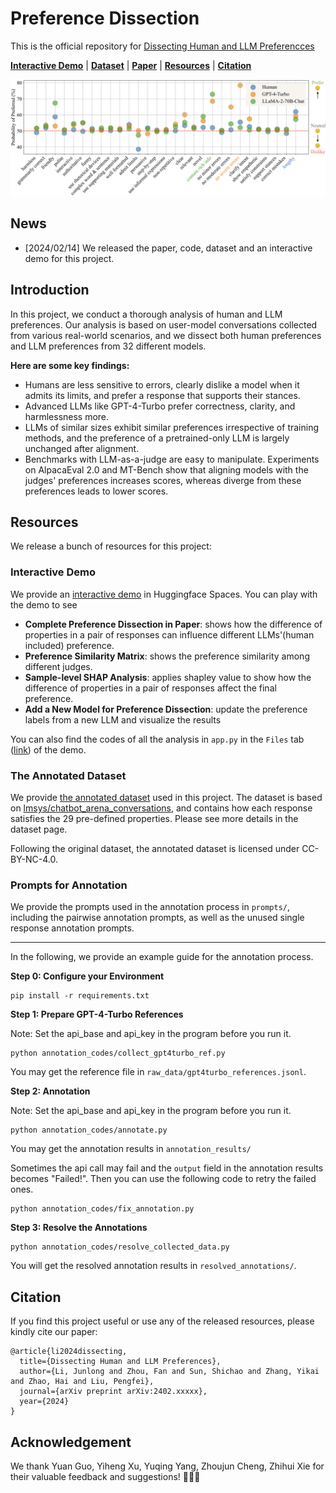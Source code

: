 # Preference Dissection

This is the official repository for [Dissecting Human and LLM Preferencces](https://huggingface.co/papers/2402.xxxxx)

[**Interactive Demo**](https://huggingface.co/spaces/GAIR/Preference-Dissection-Visualization) |
[**Dataset**](https://huggingface.co/datasets/GAIR/preference-dissection) | 
[**Paper**](https://huggingface.co/papers/2402.xxxxx) | 
[**Resources**](https://github.com/GAIR-NLP/Preference-Dissection?tab=readme-ov-file#resources) |
[**Citation**](https://github.com/GAIR-NLP/Preference-Dissection?tab=readme-ov-file#citation) 

[//]: # ([**Limitations**]&#40;https://github.com/GAIR-NLP/Preference-Dissection?tab=readme-ov-file#limitations&#41; |)
[//]: # (|[**Featured By AK**]&#40;https://twitter.com/_akhaliq/status/1740571256234057798&#41; )

![](./assets/main_vis.PNG)

## News

[//]: # (- [2024/01/06] We released the commercial-use version of MathPile, namely [MathPile_Commercial]&#40;https://huggingface.co/datasets/GAIR/MathPile_Commercial&#41;.)
[//]: # (- [2024/01/06] We released a new version &#40;`v0.2`, a cleaner version&#41; of MathPile. See our [HF dataset homepage]&#40;https://huggingface.co/datasets/GAIR/MathPile&#41; for more details.)
[//]: # (- [2023/12/30] MathPile was featured on the Hugging Face Datasets trending list. [[snapshot]]&#40;./static/images/hf-dataset-trending.png&#41;)
[//]: # (- [2023/12/29] We released the [MathPile]&#40;https://huggingface.co/datasets/GAIR/MathPile&#41;, a 9.5B high-quality and diverse math-centric pre-training corpus.)
- [2024/02/14] We released the paper, code, dataset and an interactive demo for this project.


## Introduction

In this project, we conduct a thorough analysis of human and LLM preferences. Our analysis is based on user-model conversations collected from various real-world scenarios, and we dissect both human preferences and LLM preferences from 32 different models. 

**Here are some key findings:**

- Humans are less sensitive to errors, clearly dislike a model when it admits its limits, and prefer a response that supports their stances.
- Advanced LLMs like GPT-4-Turbo prefer correctness, clarity, and harmlessness more.
- LLMs of similar sizes exhibit similar preferences irrespective of training methods, and the preference of a pretrained-only LLM is largely unchanged after alignment.
- Benchmarks with LLM-as-a-judge are easy to manipulate. Experiments on AlpacaEval 2.0 and MT-Bench show that aligning models with the judges' preferences increases scores, whereas diverge from these preferences leads to lower scores.


## Resources

We release a bunch of resources for this project:

### Interactive Demo
We provide an [interactive demo](https://huggingface.co/spaces/GAIR/Preference-Dissection-Visualization) in Huggingface Spaces. You can play with the demo to see 
- **Complete Preference Dissection in Paper**: shows how the difference of properties in a pair of responses can influence different LLMs'(human included) preference.
- **Preference Similarity Matrix**: shows the preference similarity among different judges.
- **Sample-level SHAP Analysis**: applies shapley value to show how the difference of properties in a pair of responses affect the final preference.
- **Add a New Model for Preference Dissection**: update the preference labels from a new LLM and visualize the results

You can also find the codes of all the analysis in `app.py` in the `Files` tab ([link](https://huggingface.co/spaces/GAIR/Preference-Dissection-Visualization/tree/main)) of the demo.


### The Annotated Dataset
We provide [the annotated dataset](https://huggingface.co/datasets/GAIR/preference-dissection) used in this project. The dataset is based on [lmsys/chatbot_arena_conversations](https://huggingface.co/datasets/lmsys/chatbot_arena_conversations), and contains how each response satisfies the 29 pre-defined properties. Please see more details in the dataset page.

Following the original dataset, the annotated dataset is licensed under CC-BY-NC-4.0.

### Prompts for Annotation
We provide the prompts used in the annotation process in `prompts/`, including the pairwise annotation prompts, as well as the unused single response annotation prompts.

---

In the following, we provide an example guide for the annotation process.

**Step 0: Configure your Environment**
```angular2html
pip install -r requirements.txt
```

**Step 1: Prepare GPT-4-Turbo References**

Note: Set the api_base and api_key in the program before you run it.
```angular2html
python annotation_codes/collect_gpt4turbo_ref.py
```
You may get the reference file in `raw_data/gpt4turbo_references.jsonl`.

**Step 2: Annotation**

Note: Set the api_base and api_key in the program before you run it.
```angular2html
python annotation_codes/annotate.py
```
You may get the annotation results in `annotation_results/`

Sometimes the api call may fail and the `output` field in the annotation results becomes "Failed!". Then you can use the following code to retry the failed ones.
```angular2html
python annotation_codes/fix_annotation.py
```

**Step 3: Resolve the Annotations**
```angular2html
python annotation_codes/resolve_collected_data.py
```
You will get the resolved annotation results in `resolved_annotations/`.


## Citation

If you find this project useful or use any of the released resources, please kindly cite our paper:

```
@article{li2024dissecting,
  title={Dissecting Human and LLM Preferences},
  author={Li, Junlong and Zhou, Fan and Sun, Shichao and Zhang, Yikai and Zhao, Hai and Liu, Pengfei},
  journal={arXiv preprint arXiv:2402.xxxxx},
  year={2024}
}
```

## Acknowledgement
We thank Yuan Guo, Yiheng Xu, Yuqing Yang, Zhoujun Cheng, Zhihui Xie for their valuable feedback and suggestions! 🤗🤗🤗





